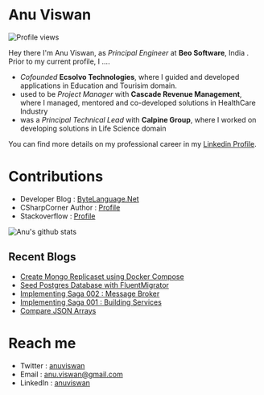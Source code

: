 # Anu Viswan
![Profile views](https://gpvc.arturio.dev/anuviswan)  

Hey there I'm Anu Viswan, as _Principal Engineer_ at **Beo Software**, India .  Prior to my current profile, I ....

* _Cofounded_ **Ecsolvo Technologies**, where I guided and developed applications in Education and Tourisim domain.
* used to be _Project Manager_ with **Cascade Revenue Management**, where I managed, mentored and co-developed solutions in HealthCare Industry
* was a _Principal Technical Lead_ with **Calpine Group**, where I worked on developing solutions in Life Science domain

You can find more details on my professional career in my [Linkedin Profile](https://www.linkedin.com/in/anuviswan/). 

# Contributions
* Developer Blog : [ByteLanguage.Net](http://www.bytelanguage.net)
* CSharpCorner Author : [Profile](https://www.c-sharpcorner.com/members/anu.viswan)
* Stackoverflow : [Profile](https://stackoverflow.com/users/7299782/anu-viswan)

![Anu's github stats](https://github-readme-stats.vercel.app/api?username=anuviswan)

## Recent Blogs
<!-- BLOGPOSTS:START -->
- [Create Mongo Replicaset using Docker Compose](https://bytelanguage.com/2023/02/13/create-mongo-replicaset-using-docker-compose/)
- [Seed Postgres Database with FluentMigrator](https://bytelanguage.com/2023/01/31/seed-postgres-database-with-fluentmigrator/)
- [Implementing Saga 002 : Message Broker](https://bytelanguage.com/2023/01/04/implementing-saga-002-message-broker/)
- [Implementing Saga 001 : Building Services](https://bytelanguage.com/2023/01/01/implementing-saga-001-building-services/)
- [Compare JSON Arrays](https://bytelanguage.com/2022/12/03/compare-json-arrays/)
<!-- BLOGPOSTS:END -->

# Reach me
* Twitter : [anuviswan](https://twitter.com/anuviswan)
* Email : anu.viswan@gmail.com
* LinkedIn : [anuviswan](https://www.linkedin.com/in/anuviswan/)


